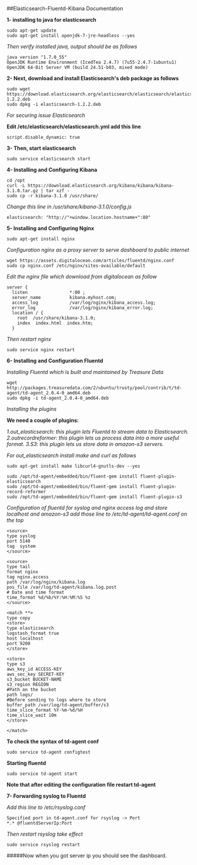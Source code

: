 ##Elasticsearch-Fluentd-Kibana Documentation

**1- installing to java for elasticsearch**

```
sudo apt-get update
sudo apt-get install openjdk-7-jre-headless --yes
```

*Then verify installed java, output should be as follows*
```
java version "1.7.0_55"
OpenJDK Runtime Environment (IcedTea 2.4.7) (7u55-2.4.7-1ubuntu1)
OpenJDK 64-Bit Server VM (build 24.51-b03, mixed mode)
```

**2- Next, download and install Elasticsearch's deb package as follows**
```
sudo wget https://download.elasticsearch.org/elasticsearch/elasticsearch/elasticsearch-1.2.2.deb
sudo dpkg -i elasticsearch-1.2.2.deb
```

*For securing issue Elasticsearch*

**Edit /etc/elasticsearch/elasticsearch.yml add this line**
```
script.disable_dynamic: true
```
**3- Then, start elasticsearch**
```
sudo service elasticsearch start
```

**4- Installing and Configuring Kibana**

```
cd /opt
curl -L https://download.elasticsearch.org/kibana/kibana/kibana-3.1.0.tar.gz | tar xzf -
sudo cp -r kibana-3.1.0 /usr/share/
```
*Change this line in /usr/share/kibana-3.1.0/config.js*
```
elasticsearch: "http://"+window.location.hostname+":80"
```
**5- Installing and Configuring Nginx**
```
sudo apt-get install nginx
```
*Configuration nginx as a proxy server to serve dashboard to public internet*
```
wget https://assets.digitalocean.com/articles/fluentd/nginx.conf
sudo cp nginx.conf /etc/nginx/sites-available/default
```

*Edit the nginx file which download from digitalocean as follow*

```
server {
  listen                *:80 ;
  server_name           kibana.myhost.com;
  access_log            /var/log/nginx/kibana_access.log;
  error_log             /var/log/nginx/kibana_error.log;
  location / {
    root  /usr/share/kibana-3.1.0;
    index  index.html  index.htm;
  }
```

*Then restart nginx*
```
sudo service nginx restart
```
**6- Installing and Configuration Fluentd**

*Installing Fluentd which is built and maintained by Treasure Data*

```
wget http://packages.treasuredata.com/2/ubuntu/trusty/pool/contrib/t/td-agent/td-agent_2.0.4-0_amd64.deb
sudo dpkg -i td-agent_2.0.4-0_amd64.deb
```

*Installing the plugins*

**We need a couple of plugins:**

  *1.out_elasticsearch: this plugin lets Fluentd to stream data to Elasticsearch.*
  *2.outrecordreformer: this plugin lets us process data into a more useful format.*
  *3.S3:                this plugin lets us store data in amazon-s3 servers.*

*For out_elasticsearch install make and curl as follows*

```
sudo apt-get install make libcurl4-gnutls-dev --yes
```

```
sudo /opt/td-agent/embedded/bin/fluent-gem install fluent-plugin-elasticsearch
sudo /opt/td-agent/embedded/bin/fluent-gem install fluent-plugin-record-reformer
sudo /opt/td-agent/embedded/bin/fluent-gem install fluent-plugin-s3
```

*Configuration of fluentd for syslog and nginx access log and store localhost and amazon-s3 add those line to /etc/td-agent/td-agent.conf on the top*

```
<source>
type syslog
port 5140
tag  system
</source>

<source>
type tail
format nginx
tag nginx.access
path /var/log/nginx/kibana.log
pos_file /var/log/td-agent/kibana.log.post
# Date and time format
time_format %d/%b/%Y:%H:%M:%S %z
</source>

<match **>
type copy
<store>
type elasticsearch
logstash_format true
host localhost
port 9200
</store>

<store>
type s3
aws_key_id ACCESS-KEY
aws_sec_key SECRET-KEY
s3_bucket BUCKET-NAME
s3_region REGION
#Path on the bucket
path logs/
#Before sending to logs where to store
buffer_path /var/log/td-agent/buffer/s3
time_slice_format %Y-%m-%d/%H
time_slice_wait 10m
</store>

</match>
```

**To check the syntax of td-agent conf**

```
sudo service td-agent configtest
```

**Starting fluentd**

```
sudo service td-agent start
```

**Note that after editing the configuration file restart td-agent**

**7- Forwarding syslog to Fluentd**

*Add this line to /etc/rsyslog.conf*

```
Specified port in td-agent.conf for rsyslog -> Port
*.* @fluentdServerIp:Port
```

*Then restart rsyslog take effect*
```
sudo service rsyslog restart
```

#####Now when you got server ip you should see the dashboard.
